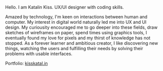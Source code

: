 Hello. I am Katalin Kiss.
UX/UI designer with coding skills.

Amazed by technology, I'm keen on interactions between human and computer. My interest in digital world naturally led me into UX and UI design. My curiousity encouraged me to go deeper into these fields, draw sketches of wireframes on paper, spend times using graphics tools, I eventually found my love for pixels and my thirst of knowledge has not stopped. As a forever learner and ambitious creator, I like discovering new things, watching the users and fulfilling their needs by solving their problems with usable interfaces.

Portfolio: <a href="https://kisskatal.in" target="_blank">kisskatal.in</a>

<!---
kisskatalin/kisskatalin is a ✨ special ✨ repository because its `README.md` (this file) appears on your GitHub profile.
You can click the Preview link to take a look at your changes.
--->
